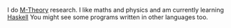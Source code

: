I do [M-Theory](https://en.wikipedia.org/wiki/M-theory) research. I like maths and physics and am currently learning [Haskell](https://www.haskell.org/)
You might see some programs written in other languages too. 
